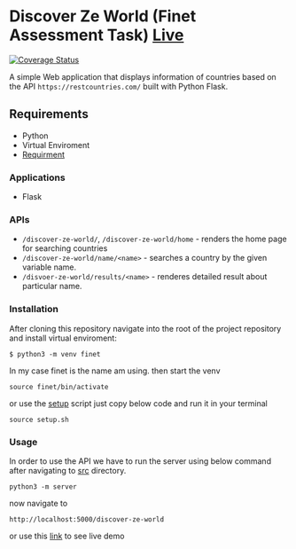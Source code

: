 # Discover Ze World (Finet Assessment Task) [Live](https://projects-vm2m.onrender.com/discover-ze-world/)

[![Coverage Status](https://coveralls.io/repos/github/Bese3/projects/badge.svg?branch=main)](https://coveralls.io/github/Bese3/projects?branch=main)

A simple Web application that displays information of countries based on the API ```https://restcountries.com/``` built with Python Flask.

## Requirements
+ Python
+ Virtual Enviroment
+ [Requirment](https://github.com/Bese3/projects/blob/main/FINET_TASK/src/requirements.txt)

### Applications

+ Flask

### APIs

+ ```/discover-ze-world/```, ```/discover-ze-world/home``` - renders the home page for searching countries
+ ```/discover-ze-world/name/<name>``` -  searches a country by the given variable name.
+ ```/disvoer-ze-world/results/<name>``` - renderes detailed result about particular name.

### Installation

After cloning this repository navigate into the root of the project repository and install virtual enviroment:

```
$ python3 -m venv finet
```

In my case finet is the name am using. then start the venv

```
source finet/bin/activate
```

or use the [setup](https://github.com/Bese3/projects/tree/main/FINET_TASK/src/setup.sh) script just copy below code and run it in your terminal

```
source setup.sh
```

### Usage
In order to use the API we have to run the server using below command after navigating to [src](https://github.com/Bese3/projects/tree/main/FINET_TASK/src) directory.

```
python3 -m server
```
now navigate to 

```
http://localhost:5000/discover-ze-world 
```

or use this [link](https://projects-vm2m.onrender.com/discover-ze-world/) to see live demo 